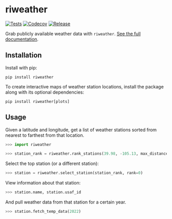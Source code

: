 # riweather

[![Tests](https://github.com/ensley-nexant/riweather/workflows/Tests/badge.svg)](https://github.com/ensley-nexant/riweather/actions?workflow=Tests)
[![Codecov](https://codecov.io/gh/ensley-nexant/riweather/branch/main/graph/badge.svg)](https://codecov.io/gh/ensley-nexant/riweather)
[![Release](https://github.com/ensley-nexant/riweather/actions/workflows/release.yml/badge.svg)](https://github.com/ensley-nexant/riweather/actions/workflows/release.yml)

Grab publicly available weather data with `riweather`. [See the full documentation](https://ensley-nexant.github.io/riweather).

## Installation

Install with pip:

```
pip install riweather
```

To create interactive maps of weather station locations, install the package along with its optional dependencies:

```
pip install riweather[plots]
```

## Usage

Given a latitude and longitude, get a list of weather stations sorted from nearest to farthest from that location.

```python
>>> import riweather

>>> station_rank = riweather.rank_stations(39.98, -105.13, max_distance_m=20000)
```

Select the top station (or a different station):

```python
>>> station = riweather.select_station(station_rank, rank=0)
```

View information about that station:

```python
>>> station.name, station.usaf_id
```

And pull weather data from that station for a certain year.

```python
>>> station.fetch_temp_data(2022)
```
